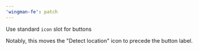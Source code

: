 ```yaml
---
'wingman-fe': patch
---
```


Use standard `icon` slot for buttons

Notably, this moves the "Detect location" icon to precede the button label.
